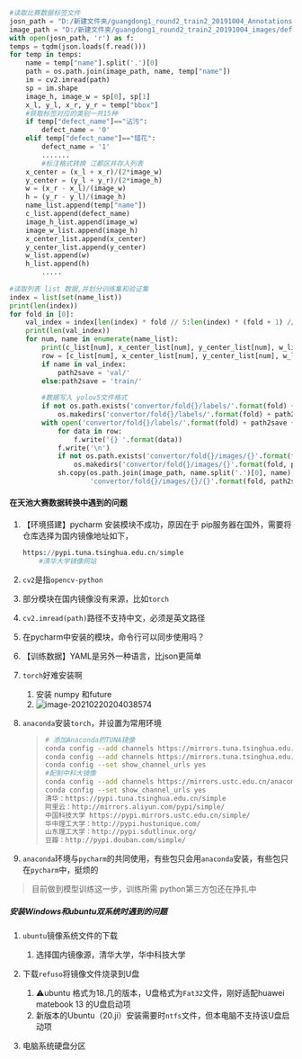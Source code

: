 ```python
#读取比赛数据标签文件      
josn_path = "D:/新建文件夹/guangdong1_round2_train2_20191004_Annotations1/Annotations/anno_train.json"
image_path = "D:/新建文件夹/guangdong1_round2_train2_20191004_images/defect/"
with open(josn_path, 'r') as f:
temps = tqdm(json.loads(f.read()))
for temp in temps:
    name = temp["name"].split('.')[0]
    path = os.path.join(image_path, name, temp["name"])
    im = cv2.imread(path)
    sp = im.shape
    image_h, image_w = sp[0], sp[1]
    x_l, y_l, x_r, y_r = temp["bbox"]
    #获取标签对应的类别一共15种
    if temp["defect_name"]=="沾污":
        defect_name = '0'
    elif temp["defect_name"]=="错花":
        defect_name = '1'
        .......
        #标注格式转换 江都区并存入列表
    x_center = (x_l + x_r)/(2*image_w)
    y_center = (y_l + y_r)/(2*image_h)
    w = (x_r - x_l)/(image_w)
    h = (y_r - y_l)/(image_h)
    name_list.append(temp["name"])
    c_list.append(defect_name)
    image_h_list.append(image_w)
    image_w_list.append(image_h)
    x_center_list.append(x_center)
    y_center_list.append(y_center)
    w_list.append(w)
    h_list.append(h)
        .....
        
#读取列表 list 数据,并划分训练集和验证集
index = list(set(name_list))
print(len(index))
for fold in [0]:
    val_index = index[len(index) * fold // 5:len(index) * (fold + 1) // 5]
    print(len(val_index))
    for num, name in enumerate(name_list):
        print(c_list[num], x_center_list[num], y_center_list[num], w_list[num], h_list[num])
        row = [c_list[num], x_center_list[num], y_center_list[num], w_list[num], h_list[num]]
        if name in val_index:
            path2save = 'val/'
        else:path2save = 'train/'
            
        #数据写入 yolov5文件格式
        if not os.path.exists('convertor/fold{}/labels/'.format(fold) + path2save):
            os.makedirs('convertor/fold{}/labels/'.format(fold) + path2save)
        with open('convertor/fold{}/labels/'.format(fold) + path2save + name.split('.')[0] + ".txt", 'a+') as f:
            for data in row:
                f.write('{} '.format(data))
            f.write('\n')
            if not os.path.exists('convertor/fold{}/images/{}'.format(fold, path2save)):
                os.makedirs('convertor/fold{}/images/{}'.format(fold, path2save))
            sh.copy(os.path.join(image_path, name.split('.')[0], name),
                    'convertor/fold{}/images/{}/{}'.format(fold, path2save, name))            
```

#### 在天池大赛数据转换中遇到的问题

1. 【环境搭建】pycharm 安装模块不成功，原因在于 pip服务器在国外，需要将仓库选择为国内镜像地址如下，

   ```python
   https://pypi.tuna.tsinghua.edu.cn/simple
       #清华大学镜像网站
   ```

2. `cv2`是指`opencv-python`

3. 部分模块在国内镜像没有来源，比如`torch`

4. `cv2.imread(path)`路径不支持中文，必须是英文路径

5. 在pycharm中安装的模块，命令行可以同步使用吗？

6. 【训练数据】YAML是另外一种语言，比json更简单

7. `torch`好难安装啊

   1. 安装 numpy 和future
   2. ![image-20210220204038574](C:\Users\HuaWei\AppData\Roaming\Typora\typora-user-images\image-20210220204038574.png)


8. `anaconda`安装`torch`，并设置为常用环境

   >```bash
   ># 添加Anaconda的TUNA镜像
   >conda config --add channels https://mirrors.tuna.tsinghua.edu.cn/anaconda/pkgs/free/
   >conda config --add channels https://mirrors.tuna.tsinghua.edu.cn/anaconda/pkgs/main/
   >conda config --set show_channel_urls yes
   >#配制中科大镜像
   >conda config --add channels https://mirrors.ustc.edu.cn/anaconda/pkgs/free/  
   >conda config --set show_channel_urls yes
   >清华：https://pypi.tuna.tsinghua.edu.cn/simple
   >阿里云：http://mirrors.aliyun.com/pypi/simple/
   >中国科技大学 https://pypi.mirrors.ustc.edu.cn/simple/
   >华中理工大学：http://pypi.hustunique.com/
   >山东理工大学：http://pypi.sdutlinux.org/
   >豆瓣：http://pypi.douban.com/simple/
   >```

9. `anaconda`环境与`pycharm`的共同使用，有些包只会用`anaconda`安装，有些包只在`pycharm`中，挺烦的

> 目前做到模型训练这一步，训练所需 python第三方包还在挣扎中



##### 安装Windows和ubuntu双系统时遇到的问题

1. `ubuntu`镜像系统文件的下载
   1. 选择国内镜像源，清华大学，华中科技大学

1. 下载`refuso`将镜像文件烧录到U盘 
   1. :warning:ubuntu 格式为18.几的版本，U盘格式为`Fat32`文件，刚好适配huawei matebook 13 的U盘启动项
   2. 新版本的Ubuntu（20.ji）安装需要时`ntfs`文件，但本电脑不支持该U盘启动项

3. 电脑系统硬盘分区